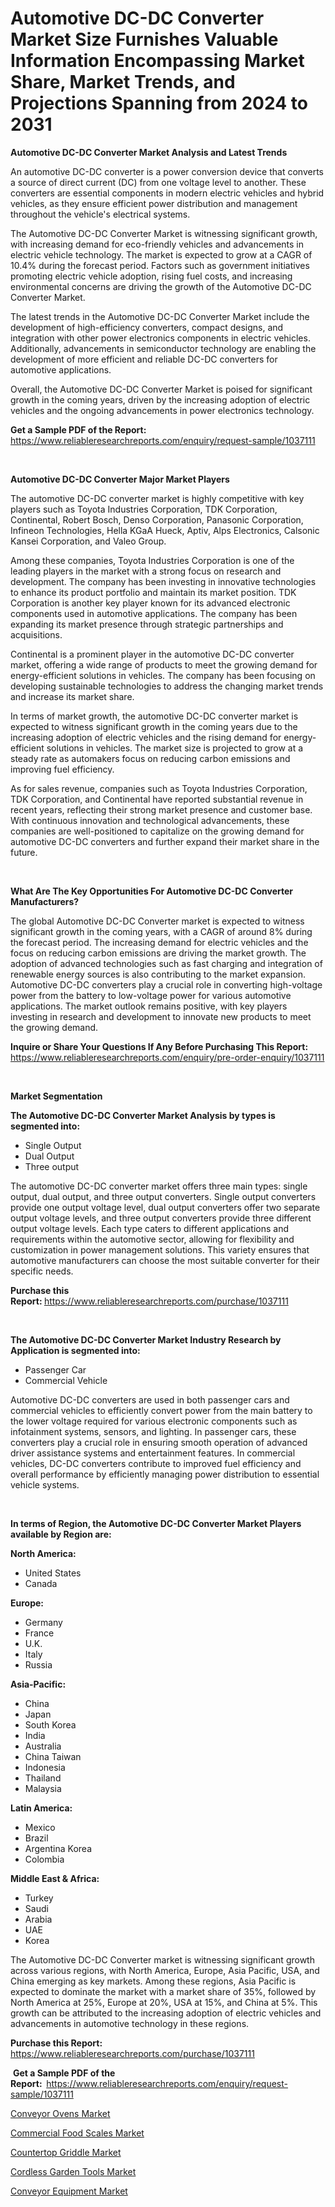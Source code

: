<p><h1>Automotive DC-DC Converter Market Size Furnishes Valuable Information Encompassing Market Share, Market Trends, and Projections Spanning from 2024 to 2031</h1></p><p><strong>Automotive DC-DC Converter Market Analysis and Latest Trends</strong></p>
<p><p>An automotive DC-DC converter is a power conversion device that converts a source of direct current (DC) from one voltage level to another. These converters are essential components in modern electric vehicles and hybrid vehicles, as they ensure efficient power distribution and management throughout the vehicle's electrical systems.</p><p>The Automotive DC-DC Converter Market is witnessing significant growth, with increasing demand for eco-friendly vehicles and advancements in electric vehicle technology. The market is expected to grow at a CAGR of 10.4% during the forecast period. Factors such as government initiatives promoting electric vehicle adoption, rising fuel costs, and increasing environmental concerns are driving the growth of the Automotive DC-DC Converter Market.</p><p>The latest trends in the Automotive DC-DC Converter Market include the development of high-efficiency converters, compact designs, and integration with other power electronics components in electric vehicles. Additionally, advancements in semiconductor technology are enabling the development of more efficient and reliable DC-DC converters for automotive applications.</p><p>Overall, the Automotive DC-DC Converter Market is poised for significant growth in the coming years, driven by the increasing adoption of electric vehicles and the ongoing advancements in power electronics technology.</p></p>
<p><strong>Get a Sample PDF of the Report:&nbsp;</strong> <a href="https://www.reliableresearchreports.com/enquiry/request-sample/1037111">https://www.reliableresearchreports.com/enquiry/request-sample/1037111</a></p>
<p>&nbsp;</p>
<p><strong>Automotive DC-DC Converter Major Market Players</strong></p>
<p><p>The automotive DC-DC converter market is highly competitive with key players such as Toyota Industries Corporation, TDK Corporation, Continental, Robert Bosch, Denso Corporation, Panasonic Corporation, Infineon Technologies, Hella KGaA Hueck, Aptiv, Alps Electronics, Calsonic Kansei Corporation, and Valeo Group.</p><p>Among these companies, Toyota Industries Corporation is one of the leading players in the market with a strong focus on research and development. The company has been investing in innovative technologies to enhance its product portfolio and maintain its market position. TDK Corporation is another key player known for its advanced electronic components used in automotive applications. The company has been expanding its market presence through strategic partnerships and acquisitions.</p><p>Continental is a prominent player in the automotive DC-DC converter market, offering a wide range of products to meet the growing demand for energy-efficient solutions in vehicles. The company has been focusing on developing sustainable technologies to address the changing market trends and increase its market share.</p><p>In terms of market growth, the automotive DC-DC converter market is expected to witness significant growth in the coming years due to the increasing adoption of electric vehicles and the rising demand for energy-efficient solutions in vehicles. The market size is projected to grow at a steady rate as automakers focus on reducing carbon emissions and improving fuel efficiency.</p><p>As for sales revenue, companies such as Toyota Industries Corporation, TDK Corporation, and Continental have reported substantial revenue in recent years, reflecting their strong market presence and customer base. With continuous innovation and technological advancements, these companies are well-positioned to capitalize on the growing demand for automotive DC-DC converters and further expand their market share in the future.</p></p>
<p>&nbsp;</p>
<p><strong>What Are The Key Opportunities For Automotive DC-DC Converter Manufacturers?</strong></p>
<p><p>The global Automotive DC-DC Converter market is expected to witness significant growth in the coming years, with a CAGR of around 8% during the forecast period. The increasing demand for electric vehicles and the focus on reducing carbon emissions are driving the market growth. The adoption of advanced technologies such as fast charging and integration of renewable energy sources is also contributing to the market expansion. Automotive DC-DC converters play a crucial role in converting high-voltage power from the battery to low-voltage power for various automotive applications. The market outlook remains positive, with key players investing in research and development to innovate new products to meet the growing demand.</p></p>
<p><strong>Inquire or Share Your Questions If Any Before Purchasing This Report:</strong> <a href="https://www.reliableresearchreports.com/enquiry/pre-order-enquiry/1037111">https://www.reliableresearchreports.com/enquiry/pre-order-enquiry/1037111</a></p>
<p>&nbsp;</p>
<p><strong>Market Segmentation</strong></p>
<p><strong>The Automotive DC-DC Converter Market Analysis by types is segmented into:</strong></p>
<p><ul><li>Single Output</li><li>Dual Output</li><li>Three output</li></ul></p>
<p><p>The automotive DC-DC converter market offers three main types: single output, dual output, and three output converters. Single output converters provide one output voltage level, dual output converters offer two separate output voltage levels, and three output converters provide three different output voltage levels. Each type caters to different applications and requirements within the automotive sector, allowing for flexibility and customization in power management solutions. This variety ensures that automotive manufacturers can choose the most suitable converter for their specific needs.</p></p>
<p><strong>Purchase this Report:&nbsp;</strong><a href="https://www.reliableresearchreports.com/purchase/1037111">https://www.reliableresearchreports.com/purchase/1037111</a></p>
<p>&nbsp;</p>
<p><strong>The Automotive DC-DC Converter Market Industry Research by Application is segmented into:</strong></p>
<p><ul><li>Passenger Car</li><li>Commercial Vehicle</li></ul></p>
<p><p>Automotive DC-DC converters are used in both passenger cars and commercial vehicles to efficiently convert power from the main battery to the lower voltage required for various electronic components such as infotainment systems, sensors, and lighting. In passenger cars, these converters play a crucial role in ensuring smooth operation of advanced driver assistance systems and entertainment features. In commercial vehicles, DC-DC converters contribute to improved fuel efficiency and overall performance by efficiently managing power distribution to essential vehicle systems.</p></p>
<p>&nbsp;</p>
<p><strong>In terms of Region, the Automotive DC-DC Converter Market Players available by Region are:</strong></p>
<p>
    <p> <strong> North America: </strong>
        <ul>
            <li>United States</li>
            <li>Canada</li>
        </ul>
        </p> 
    <p> <strong> Europe: </strong>
        <ul>
            <li>Germany</li>
            <li>France</li>
            <li>U.K.</li>
            <li>Italy</li>
            <li>Russia</li>
        </ul>
        </p> 
    <p> <strong> Asia-Pacific: </strong>
        <ul>
            <li>China</li>
            <li>Japan</li>
            <li>South Korea</li>
            <li>India</li>
            <li>Australia</li>
            <li>China Taiwan</li>
            <li>Indonesia</li>
            <li>Thailand</li>
            <li>Malaysia</li>
        </ul>
        </p> 
    <p> <strong> Latin America: </strong>
        <ul>
            <li>Mexico</li>
            <li>Brazil</li>
            <li>Argentina Korea</li>
            <li>Colombia</li>
        </ul>
        </p> 
    <p> <strong> Middle East & Africa: </strong>
        <ul>
            <li>Turkey</li>
            <li>Saudi</li>
            <li>Arabia</li>
            <li>UAE</li>
            <li>Korea</li>
        </ul>
    </p>
    </p>
<p><p>The Automotive DC-DC Converter market is witnessing significant growth across various regions, with North America, Europe, Asia Pacific, USA, and China emerging as key markets. Among these regions, Asia Pacific is expected to dominate the market with a market share of 35%, followed by North America at 25%, Europe at 20%, USA at 15%, and China at 5%. This growth can be attributed to the increasing adoption of electric vehicles and advancements in automotive technology in these regions.</p></p>
<p><strong>Purchase this Report: </strong><a href="https://www.reliableresearchreports.com/purchase/1037111">https://www.reliableresearchreports.com/purchase/1037111</a></p>
<p>&nbsp;<strong>Get a Sample PDF of the Report:&nbsp;&nbsp;</strong><a href="https://www.reliableresearchreports.com/enquiry/request-sample/1037111">https://www.reliableresearchreports.com/enquiry/request-sample/1037111</a></p>
<p><strong></strong></p>
<p><p><a href="https://medium.com/@darienhoppe3434/conveyor-ovens-market-the-key-to-successful-business-strategy-forecast-till-2031-af8d568fa4fe">Conveyor Ovens Market</a></p><p><a href="https://medium.com/@nicolabailey67/commercial-food-scales-market-insight-market-trends-growth-forecasted-from-2024-to-2031-f82b606323e9">Commercial Food Scales Market</a></p><p><a href="https://medium.com/@nicolabailey67/countertop-griddle-market-analysis-and-sze-forecasted-for-period-from-2024-to-2031-d1341dded55a">Countertop Griddle Market</a></p><p><a href="https://medium.com/@nicolabailey67/cordless-garden-tools-market-exploring-market-share-market-trends-and-future-growth-fde8bcd14c33">Cordless Garden Tools Market</a></p><p><a href="https://medium.com/@darienhoppe3434/conveyor-equipment-market-size-market-outlook-and-market-forecast-2024-to-2031-b5e1f0ffc3e4">Conveyor Equipment Market</a></p></p>